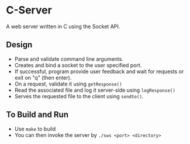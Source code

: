 # C-Server

A web server written in C using the Socket API.

## Design
- Parse and validate command line arguments. 
- Creates and bind a socket to the user specified port. 
- If successful,  program provide user feedback and wait for requests or exit on "q" (then enter).
- On a request, validate it using `getResponse()`
- Read the associated file and log it server-side using `logResponse()`
- Serves the requested file to the client using `sendto()`.

## To Build and Run
- Use `make` to build
- You can then invoke the server by `./sws <port> <directory>`
